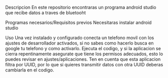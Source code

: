 Descripcion
En este repositorio encontraras un programa android studio que recibe datos a traves de bluetooht

Programas necesarios/Requisitos previos
Necesitaras instalar android studio

Uso
Una vez instalado y configurado conecta un telefono movil con los ajustes de desarrollador activados, si no sabes como hacerlo busca en google tu telefono y como activarlo. 
Ejecuta el codigo, y si la aplicacion se cierra repentinamente asegurate que tiene los permisos adecuados, esto lo puedes revisar en ajustes/aplicaciones.
Ten en cuenta que esta aplicacion filtra por UUID, por lo que si quieres transmitir datos con otra UUID deberas cambiarla en el codigo.